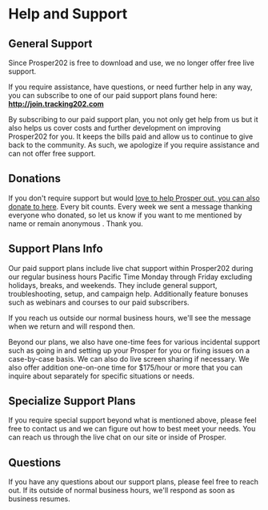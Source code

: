 # Help and Support

## General Support

Since Prosper202 is free to download and use, we no longer offer free live support. 

If you require assistance, have questions, or need further help in any way, you can subscribe to one of our paid support plans found here:
**http://join.tracking202.com**

By subscribing to our paid support plan, you not only get help from us but it also helps us cover costs and further development on improving Prosper202 for you. It keeps the bills paid and allow us to continue to give back to the community. As such, we apologize if you require assistance and can not offer free support.

## Donations

If you don't require support but would [love to help Prosper out, you can also donate to here](http://prosper.tracking202.com/apps/donate/). Every bit counts. Every week we sent a message thanking everyone who donated, so let us know if you want to me mentioned by name or remain anonymous . Thank you.

## Support Plans Info

Our paid support plans include live chat support within Prosper202 during our regular business hours Pacific Time Monday through Friday excluding holidays, breaks, and weekends. They include general support, troubleshooting, setup, and campaign help. Additionally feature bonuses such as webinars and courses to our paid subscribers.

If you reach us outside our normal business hours, we'll see the message when we return and will respond then.

Beyond our plans, we also have one-time fees for various incidental support such as going in and setting up your Prosper for you or fixing issues on a case-by-case basis. We can also do live screen sharing if necessary. We also offer addition one-on-one time for $175/hour or more that you can inquire about separately for specific situations or needs.

## Specialize Support Plans

If you require special support beyond what is mentioned above, please feel free to contact us and we can figure out how to best meet your needs. You can reach us through the live chat on our site or inside of Prosper.

## Questions

If you have any questions about our support plans, please feel free to reach out. If its outside of normal business hours, we'll respond as soon as business resumes.